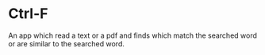 # Ctrl-F
An app which read a text or a pdf and finds which match the searched word or are similar to the searched word.

